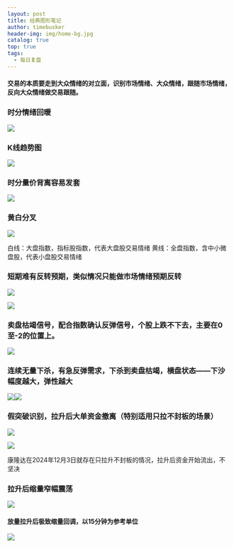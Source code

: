 ```yaml
---
layout: post
title: 经典图形笔记
author: timebusker
header-img: img/home-bg.jpg
catalog: true
top: true
tags:
  - 每日复盘
---
```

#### 交易的本质要走到大众情绪的对立面，识别市场情绪、大众情绪，跟随市场情绪，反向大众情绪做交易跟随。


### 时分情绪回暖
![](img/Z笔记附件/2024-12-05-经典图形笔记_image_1.png)


### K线趋势图
![](img/Z笔记附件/2024-12-05-经典图形笔记_image_2.png)

### 时分量价背离容易发套
![](img/Z笔记附件/2024-12-05-经典图形笔记_image_3.png)




### 黄白分叉
![](img/Z笔记附件/2024-12-05-经典图形笔记_image_4.png)

白线：大盘指数，指标股指数，代表大盘股交易情绪
黄线：全盘指数，含中小微盘股，代表小盘股交易情绪


### 短期难有反转预期，类似情况只能做市场情绪预期反转

![](img/Z笔记附件/2024-12-05-经典图形笔记_image_5.png)

![](img/Z笔记附件/2024-12-05-经典图形笔记_image_6.png)


### 卖盘枯竭信号，配合指数确认反弹信号，个股上跌不下去，主要在0至-2的位置上。
![](img/Z笔记附件/2024-12-05-经典图形笔记_image_7.png)
### 连续无量下杀，有急反弹需求，下杀到卖盘枯竭，横盘状态——下沙幅度越大，弹性越大
![](img/Z笔记附件/2024-12-05-经典图形笔记_image_8.png)![](img/Z笔记附件/2024-12-05-经典图形笔记_image_9.png)


### 假突破识别，拉升后大单资金撤离（特别适用只拉不封板的场景）
![](img/Z笔记附件/2024-12-05-经典图形笔记_image_10.png)

![](img/Z笔记附件/2024-12-05-经典图形笔记_image_11.png)

康隆达在2024年12月3日就存在只拉升不封板的情况，拉升后资金开始流出，不坚决

### 拉升后缩量窄幅震荡

![](img/Z笔记附件/2024-12-05-经典图形笔记_image_12.png)



#### 放量拉升后极致缩量回调，以15分钟为参考单位
![](img/Z笔记附件/2024-12-05-经典图形笔记_image_13.png)



